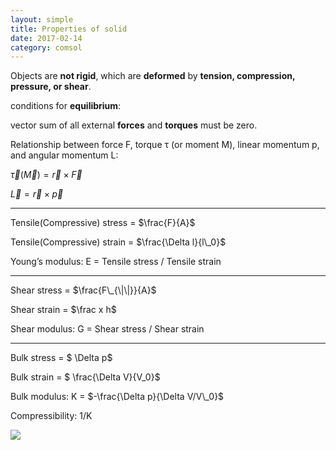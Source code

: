 ```yaml
---
layout: simple
title: Properties of solid
date: 2017-02-14
category: comsol
---
```


<script type="text/x-mathjax-config">MathJax.Hub.Config({tex2jax: {inlineMath:[['$','$']]}});</script>
<script type="text/javascript" src="http://cdn.mathjax.org/mathjax/latest/MathJax.js?config=TeX-AMS-MML_HTMLorMML"></script>

Objects are **not rigid**, which are **deformed** by **tension, compression, pressure, or shear**.

conditions for **equilibrium**: 

vector sum of all external **forces** and **torques** must be zero.

Relationship between force F, torque τ (or moment M), linear momentum p, and angular momentum L:

$\vec \tau (\vec M)= \vec r \times \vec F$

$\vec L = \vec r \times \vec p$

---

Tensile(Compressive) stress = $\frac{F}{A}$

Tensile(Compressive) strain = $\frac{\Delta l}{l\_0}$

Young’s modulus: E = Tensile stress / Tensile strain

---

Shear stress = $\frac{F\_{\|\|}}{A}$

Shear strain = $\frac x h$

Shear modulus: G = Shear stress / Shear strain

---

Bulk stress = $ \Delta p$

Bulk strain = $ \frac{\Delta V}{V\_0}$

Bulk modulus: K = $-\frac{\Delta p}{\Delta V/V\_0}$

Compressibility:  1/K

![](https://cdn-images-1.medium.com/max/800/1*RaTGyKu6lm5CRHMzUa0H-g.png)
